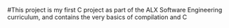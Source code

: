 #This project is my first C project as part of the ALX Software Engineering curriculum, and contains the very basics of compilation and C
